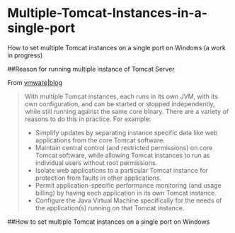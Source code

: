 # Multiple-Tomcat-Instances-in-a-single-port
How to set multiple Tomcat instances on a single port on Windows (a work in progress)

##Reason for running multiple instance of Tomcat Server

From [vmware|blog](http://blogs.vmware.com/vfabric/2012/10/5-scenarios-and-best-practices-for-running-multiple-instances-of-tomcat-or-tc-server.html)
>With multiple Tomcat instances, each runs in its own JVM, with its own configuration, and can be started or stopped independently, while still running against the same core binary. There are a variety of reasons to do this in practice. For example:
>  * Simplify updates by separating instance specific data like web applications from the core Tomcat software.
>  * Maintain central control (and restricted permissions) on core Tomcat software, while allowing Tomcat instances to run as individual users without root permissions.
>  * Isolate web applications to a particular Tomcat instance for protection from faults in other applications.
>  * Permit application-specific performance monitoring (and usage billing) by having each application in its own Tomcat instance.
>  * Configure the Java Virtual Machine specifically for the needs of the application(s) running on that Tomcat instance.
  
##How to set multiple Tomcat instances on a single port on Windows

